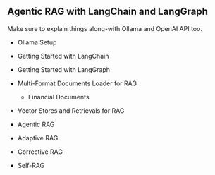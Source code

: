 ## Agentic RAG with LangChain and LangGraph
Make sure to explain things along-with Ollama and OpenAI API too. 

- Ollama Setup

- Getting Started with LangChain

- Getting Started with LangGraph

- Multi-Format Documents Loader for RAG
    - Financial Documents

- Vector Stores and Retrievals for RAG

- Agentic RAG

- Adaptive RAG

- Corrective RAG

- Self-RAG
